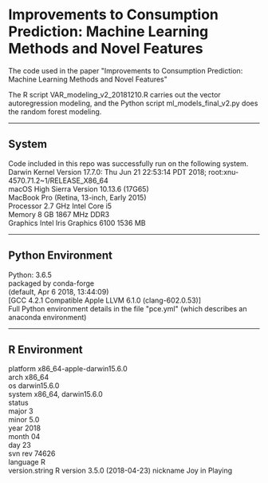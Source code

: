 # Improvements to Consumption Prediction: Machine Learning Methods and Novel Features
The code used in the paper "Improvements to Consumption Prediction: Machine Learning Methods and Novel Features"

The R script VAR_modeling_v2_20181210.R carries out the vector autoregression modeling, and the Python script ml_models_final_v2.py does the random forest modeling.

---
## System
Code included in this repo was successfully run on the following system.  
Darwin Kernel Version 17.7.0: Thu Jun 21 22:53:14 PDT 2018; root:xnu-4570.71.2~1/RELEASE_X86_64  
macOS High Sierra Version 10.13.6 (17G65)  
MacBook Pro (Retina, 13-inch, Early 2015)  
Processor 2.7 GHz Intel Core i5  
Memory 8 GB 1867 MHz DDR3  
Graphics Intel Iris Graphics 6100 1536 MB  

---
## Python Environment
Python: 3.6.5  
packaged by conda-forge  
(default, Apr  6 2018, 13:44:09)  
[GCC 4.2.1 Compatible Apple LLVM 6.1.0 (clang-602.0.53)]  
Full Python environment details in the file "pce.yml" (which describes an anaconda environment)

---
## R Environment
platform       x86_64-apple-darwin15.6.0   
arch           x86_64                      
os             darwin15.6.0                
system         x86_64, darwin15.6.0        
status                                     
major          3                           
minor          5.0                         
year           2018                        
month          04                          
day            23                          
svn rev        74626                       
language       R                           
version.string R version 3.5.0 (2018-04-23)
nickname       Joy in Playing
